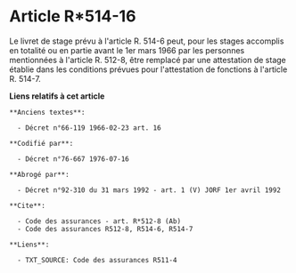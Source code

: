 # Article R*514-16

Le livret de stage prévu à l'article R. 514-6 peut, pour les stages accomplis en totalité ou en partie avant le 1er mars 1966
par les personnes mentionnées à l'article R. 512-8, être remplacé par une attestation de stage établie dans les conditions
prévues pour l'attestation de fonctions à l'article R. 514-7.

**Liens relatifs à cet article**

	**Anciens textes**:

	  - Décret n°66-119 1966-02-23 art. 16

	**Codifié par**:

	  - Décret n°76-667 1976-07-16

	**Abrogé par**:

	  - Décret n°92-310 du 31 mars 1992 - art. 1 (V) JORF 1er avril 1992

	**Cite**:

	  - Code des assurances - art. R*512-8 (Ab)
	  - Code des assurances R512-8, R514-6, R514-7

	**Liens**:

	  - TXT_SOURCE: Code des assurances R511-4
